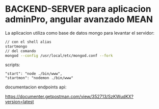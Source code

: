 BACKEND-SERVER para aplicacion adminPro, angular avanzado MEAN
======
La aplicacion utiliza como base de datos mongo para levantar el servidor:
``` bash
// con el shell alias
startmongo
// del comando
mongod --config /usr/local/etc/mongod.conf --fork
```
scripts:
```
"start": "node ./bin/www",
"startmon": "nodemon ./bin/www"
```
documentacion endpoints api:

https://documenter.getpostman.com/view/352713/SzKWudKX?version=latest
